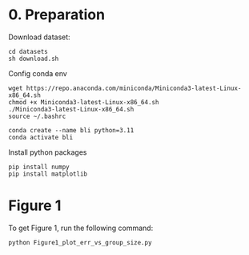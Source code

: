 
# 0. Preparation
Download dataset:
```
cd datasets
sh download.sh
```

Config conda env
```
wget https://repo.anaconda.com/miniconda/Miniconda3-latest-Linux-x86_64.sh
chmod +x Miniconda3-latest-Linux-x86_64.sh
./Miniconda3-latest-Linux-x86_64.sh
source ~/.bashrc

conda create --name bli python=3.11
conda activate bli
```

Install python packages
```
pip install numpy
pip install matplotlib
```


# Figure 1
To get Figure 1, run the following command:
```
python Figure1_plot_err_vs_group_size.py
```



<!-- Build with various hint systems
```
cmake .. -DHINT_MODE=mod_hash
cmake .. -DHINT_MODE=cl_hash
cmake .. -DHINT_MODE=murmur_hash
cmake .. -DHINT_MODE=model_predict
cmake .. -DHINT_MODE=no_hash -->
```